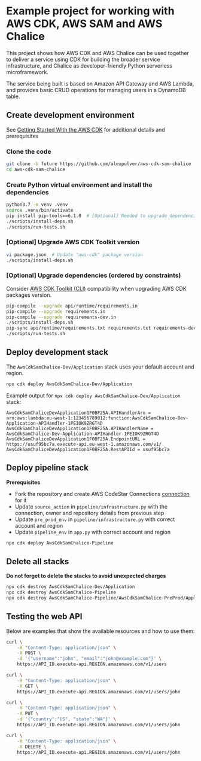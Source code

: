 # Example project for working with AWS CDK, AWS SAM and AWS Chalice
This project shows how AWS CDK and AWS Chalice can be used
together to deliver a service using CDK for building the broader service
infrastructure, and Chalice as developer-friendly Python serverless 
microframework.

The service being built is based on Amazon API Gateway and AWS Lambda, 
and provides basic CRUD operations for managing users in a DynamoDB table.

## Create development environment
See [Getting Started With the AWS CDK](https://docs.aws.amazon.com/cdk/latest/guide/getting_started.html)
for additional details and prerequisites

### Clone the code
```bash
git clone -b future https://github.com/alexpulver/aws-cdk-sam-chalice
cd aws-cdk-sam-chalice
```

### Create Python virtual environment and install the dependencies
```bash
python3.7 -m venv .venv
source .venv/bin/activate
pip install pip-tools==6.1.0  # [Optional] Needed to upgrade dependencies and cleanup unused packages
./scripts/install-deps.sh
./scripts/run-tests.sh
```

### [Optional] Upgrade AWS CDK Toolkit version
```bash
vi package.json  # Update "aws-cdk" package version
./scripts/install-deps.sh
```

### [Optional] Upgrade dependencies (ordered by constraints)
Consider [AWS CDK Toolkit (CLI)](https://docs.aws.amazon.com/cdk/latest/guide/reference.html#versioning) compatibility 
when upgrading AWS CDK packages version.

```bash
pip-compile --upgrade api/runtime/requirements.in
pip-compile --upgrade requirements.in
pip-compile --upgrade requirements-dev.in
./scripts/install-deps.sh
pip-sync api/runtime/requirements.txt requirements.txt requirements-dev.txt  # [Optional] Cleanup unused packages
./scripts/run-tests.sh
```

## Deploy development stack
The `AwsCdkSamChalice-Dev/Application` stack uses your default account and region.

```bash
npx cdk deploy AwsCdkSamChalice-Dev/Application
```

Example output for `npx cdk deploy AwsCdkSamChalice-Dev/Application` stack:
```text
AwsCdkSamChaliceDevApplication1F0BF25A.APIHandlerArn = arn:aws:lambda:eu-west-1:123456789012:function:AwsCdkSamChalice-Dev-Application-APIHandler-1PEIOK9ZRGT4D
AwsCdkSamChaliceDevApplication1F0BF25A.APIHandlerName = AwsCdkSamChalice-Dev-Application-APIHandler-1PEIOK9ZRGT4D
AwsCdkSamChaliceDevApplication1F0BF25A.EndpointURL = https://usuf95bc7a.execute-api.eu-west-1.amazonaws.com/v1/
AwsCdkSamChaliceDevApplication1F0BF25A.RestAPIId = usuf95bc7a
```

## Deploy pipeline stack
**Prerequisites**
- Fork the repository and create AWS CodeStar Connections [connection](https://docs.aws.amazon.com/dtconsole/latest/userguide/welcome-connections.html) for it
- Update `source_action` in `pipeline/infrastructure.py` with the connection, owner and repository details from previous step
- Update `pre_prod_env` in `pipeline/infrastructure.py` with correct account and region
- Update `pipeline_env` in `app.py` with correct account and region

```bash
npx cdk deploy AwsCdkSamChalice-Pipeline
```

## Delete all stacks
**Do not forget to delete the stacks to avoid unexpected charges**
```bash
npx cdk destroy AwsCdkSamChalice-Dev/Application
npx cdk destroy AwsCdkSamChalice-Pipeline
npx cdk destroy AwsCdkSamChalice-Pipeline/AwsCdkSamChalice-PreProd/Application
```

## Testing the web API
Below are examples that show the available resources and how to use them:
```bash
curl \
    -H "Content-Type: application/json" \
    -X POST \
    -d '{"username":"john", "email":"john@example.com"}' \
    https://API_ID.execute-api.REGION.amazonaws.com/v1/users

curl \
    -H "Content-Type: application/json" \
    -X GET \
    https://API_ID.execute-api.REGION.amazonaws.com/v1/users/john

curl \
    -H "Content-Type: application/json" \
    -X PUT \
    -d '{"country":"US", "state":"WA"}' \
    https://API_ID.execute-api.REGION.amazonaws.com/v1/users/john

curl \
    -H "Content-Type: application/json" \
    -X DELETE \
    https://API_ID.execute-api.REGION.amazonaws.com/v1/users/john
```
